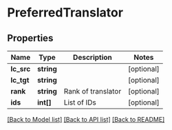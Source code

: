 # PreferredTranslator

## Properties
Name | Type | Description | Notes
------------ | ------------- | ------------- | -------------
**lc_src** | **string** |  | [optional] 
**lc_tgt** | **string** |  | [optional] 
**rank** | **string** | Rank of translator | [optional] 
**ids** | **int[]** | List of IDs | [optional] 

[[Back to Model list]](../README.md#documentation-for-models) [[Back to API list]](../README.md#documentation-for-api-endpoints) [[Back to README]](../README.md)


